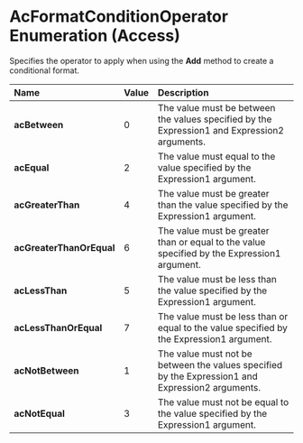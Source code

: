 
# AcFormatConditionOperator Enumeration (Access)

Specifies the operator to apply when using the  **Add** method to create a conditional format.



|**Name**|**Value**|**Description**|
|:-----|:-----|:-----|
|**acBetween**|0|The value must be between the values specified by the Expression1 and Expression2 arguments. |
|**acEqual**|2|The value must equal to the value specified by the Expression1 argument.|
|**acGreaterThan**|4|The value must be greater than the value specified by the Expression1 argument.|
|**acGreaterThanOrEqual**|6|The value must be greater than or equal to the value specified by the Expression1 argument.|
|**acLessThan**|5|The value must be less than the value specified by the Expression1 argument.|
|**acLessThanOrEqual**|7|The value must be less than or equal to the value specified by the Expression1 argument.|
|**acNotBetween**|1|The value must not be between the values specified by the Expression1 and Expression2 arguments. |
|**acNotEqual**|3|The value must not be equal to the value specified by the Expression1 argument.|
